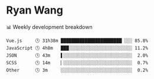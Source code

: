 # Ryan Wang

 <!-- waka-box start -->
📊 Weekly development breakdown
```text
Vue.js     🕓 31h38m ███████████████████████▏░░░ 85.8%
JavaScript 🕓 4h8m   ███░░░░░░░░░░░░░░░░░░░░░░░░ 11.2%
JSON       🕓 43m    ▌░░░░░░░░░░░░░░░░░░░░░░░░░░  2.0%
SCSS       🕓 14m    ▏░░░░░░░░░░░░░░░░░░░░░░░░░░  0.7%
Other      🕓 3m     ░░░░░░░░░░░░░░░░░░░░░░░░░░░  0.2%
```
<!-- Powered by https://github.com/YouEclipse/waka-box-go . -->
<!-- waka-box end -->